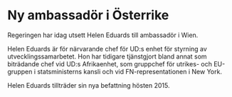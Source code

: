 # Ny ambassadör i Österrike

Regeringen har idag utsett Helen Eduards till ambassadör i Wien.

Helen Eduards är för närvarande chef för UD:s enhet för styrning av utvecklingssamarbetet. Hon har tidigare tjänstgjort bland annat som biträdande chef vid UD:s Afrikaenhet, som gruppchef för utrikes- och EU-gruppen i statsministerns kansli och vid FN-representationen i New York.

Helen Eduards tillträder sin nya befattning hösten 2015.
